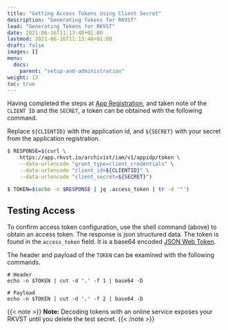 ```yaml
---
title: "Getting Access Tokens Using Client Secret"
description: "Generating Tokens for RKVST"
lead: "Generating Tokens for RKVST"
date: 2021-06-16T11:13:48+01:00
lastmod: 2021-06-16T11:13:48+01:00
draft: false
images: []
menu: 
  docs:
    parent: "setup-and-administration"
weight: 13
toc: true
---
```


Having completed the steps at [App Registration](../configuring-appregistrations-for-non-interactive-use/), and taken note of the `CLIENT ID` and the `SECRET`, a token can be obtained with the following command.

Replace `${CLIENTID}` with the application id, and `${SECRET}` with your secret from the application registration.

```bash
$ RESPONSE=$(curl \
    https://app.rkvst.io/archivist/iam/v1/appidp/token \
    --data-urlencode "grant_type=client_credentials" \
    --data-urlencode "client_id=${CLIENTID}" \
    --data-urlencode "client_secret=${SECRET}")

$ TOKEN=$(echo -n $RESPONSE | jq .access_token | tr -d '"')
```

## Testing Access
To confirm access token configuration, use the shell command (above) to obtain
an access token. The response is json structured data. The token is found in
the `access_token` field. It is a base64 encoded [JSON Web Token](https://jwt.io/introduction/).

The header and payload of the `TOKEN` can be examined with the following commands.

```shell
# Header
echo -n $TOKEN | cut -d '.' -f 1 | base64 -D

# Payload
echo -n $TOKEN | cut -d '.' -f 2 | base64 -D
```

{{< note >}}
**Note:** Decoding tokens with an online service exposes your RKVST until you delete the test secret.
{{< /note >}}
